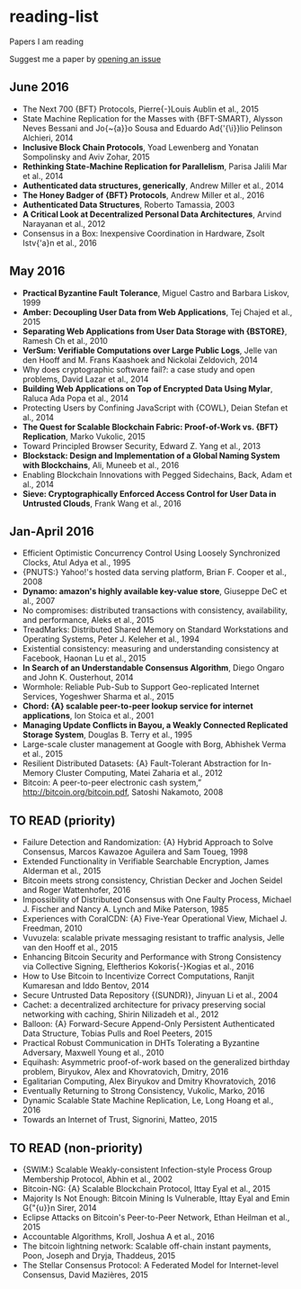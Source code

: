 # reading-list
Papers I am reading

Suggest me a paper by [opening an issue](https://github.com/nicola/reading-list/issues/new)


## June 2016 

-  The Next 700 {BFT} Protocols, Pierre{-}Louis Aublin  et al., 2015
-  State Machine Replication for the Masses with {BFT-SMART}, Alysson  Neves Bessani and               Jo{\~{a}}o Sousa and
               Eduardo Ad{\'{\i}}lio Pelinson Alchieri, 2014
-  **Inclusive Block Chain Protocols**, Yoad  Lewenberg and               Yonatan Sompolinsky and
               Aviv Zohar, 2015
-  **Rethinking State-Machine Replication for Parallelism**, Parisa Jalili Mar et al., 2014
-  **Authenticated data structures, generically**, Andrew Miller  et al., 2014
-  **The Honey Badger of {BFT} Protocols**, Andrew Miller  et al., 2016
-  **Authenticated Data Structures**, Roberto  Tamassia, 2003
-  **A Critical Look at Decentralized Personal Data Architectures**, Arvind Narayanan  et al., 2012
-  Consensus in a Box: Inexpensive Coordination in Hardware, Zsolt Istv{\'a}n  et al., 2016

## May 2016 

-  **Practical Byzantine Fault Tolerance**, Miguel  Castro and               Barbara Liskov, 1999
-  **Amber: Decoupling User Data from Web Applications**, Tej Chajed  et al., 2015
-  **Separating Web Applications from User Data Storage with {BSTORE}**, Ramesh Ch et al., 2010
-  **VerSum: Verifiable Computations over Large Public Logs**, Jelle  van den Hooff and               M. Frans Kaashoek and
               Nickolai Zeldovich, 2014
-  Why does cryptographic software fail?: a case study and open problems, David Lazar  et al., 2014
-  **Building Web Applications on Top of Encrypted Data Using Mylar**, Raluca Ada Popa  et al., 2014
-  Protecting Users by Confining JavaScript with {COWL}, Deian Stefan  et al., 2014
-  **The Quest for Scalable Blockchain Fabric: Proof-of-Work vs. {BFT}
               Replication**, Marko  Vukolic, 2015
-  Toward Principled Browser Security, Edward Z. Yang  et al., 2013
-  **Blockstack: Design and Implementation of a Global Naming System with Blockchains**, Ali, Muneeb  et al., 2016
-  Enabling Blockchain Innovations with Pegged Sidechains, Back, Adam  et al., 2014
-  **Sieve: Cryptographically Enforced Access Control for User Data in Untrusted Clouds**, Frank Wang  et al., 2016

## Jan-April 2016 

-  Efficient Optimistic Concurrency Control Using Loosely Synchronized
               Clocks, Atul Adya  et al., 1995
-  {PNUTS:} Yahoo!'s hosted data serving platform, Brian F. Cooper  et al., 2008
-  **Dynamo: amazon's highly available key-value store**, Giuseppe DeC et al., 2007
-  No compromises: distributed transactions with consistency, availability,
               and performance, Aleks et al., 2015
-  TreadMarks: Distributed Shared Memory on Standard Workstations and
               Operating Systems, Peter J. Keleher  et al., 1994
-  Existential consistency: measuring and understanding consistency at
               Facebook, Haonan Lu  et al., 2015
-  **In Search of an Understandable Consensus Algorithm**, Diego  Ongaro and               John K. Ousterhout, 2014
-  Wormhole: Reliable Pub-Sub to Support Geo-replicated Internet Services, Yogeshwer Sharma  et al., 2015
-  **Chord: {A} scalable peer-to-peer lookup service for internet applications**, Ion Stoica  et al., 2001
-  **Managing Update Conflicts in Bayou, a Weakly Connected Replicated
               Storage System**, Douglas B. Terry  et al., 1995
-  Large-scale cluster management at Google with Borg, Abhishek Verma  et al., 2015
-  Resilient Distributed Datasets: {A} Fault-Tolerant Abstraction for
               In-Memory Cluster Computing, Matei Zaharia  et al., 2012
-  Bitcoin: A peer-to-peer electronic cash system,” http://bitcoin.org/bitcoin.pdf, Satoshi  Nakamoto, 2008

## TO READ (priority) 

-  Failure Detection and Randomization: {A} Hybrid Approach to Solve
               Consensus, Marcos  Kawazoe Aguilera and               Sam Toueg, 1998
-  Extended Functionality in Verifiable Searchable Encryption, James Alderman  et al., 2015
-  Bitcoin meets strong consistency, Christian  Decker and Jochen Seidel and Roger Wattenhofer, 2016
-  Impossibility of Distributed Consensus with One Faulty Process, Michael  J. Fischer and               Nancy A. Lynch and
               Mike Paterson, 1985
-  Experiences with CoralCDN: {A} Five-Year Operational View, Michael  J. Freedman, 2010
-  Vuvuzela: scalable private messaging resistant to traffic analysis, Jelle van den Hooff  et al., 2015
-  Enhancing Bitcoin Security and Performance with Strong Consistency
               via Collective Signing, Eleftherios Kokoris{-}Kogias  et al., 2016
-  How to Use Bitcoin to Incentivize Correct Computations, Ranjit  Kumaresan and               Iddo Bentov, 2014
-  Secure Untrusted Data Repository {(SUNDR)}, Jinyuan Li  et al., 2004
-  Cachet: a decentralized architecture for privacy preserving social
               networking with caching, Shirin Nilizadeh  et al., 2012
-  Balloon: {A} Forward-Secure Append-Only Persistent Authenticated Data
               Structure, Tobias  Pulls and               Roel Peeters, 2015
-  Practical Robust Communication in DHTs Tolerating a Byzantine Adversary, Maxwell Young  et al., 2010
-  Equihash: Asymmetric proof-of-work based on the generalized birthday problem, Biryukov,  Alex and Khovratovich, Dmitry, 2016
-  Egalitarian Computing, Alex  Biryukov and Dmitry Khovratovich, 2016
-  Eventually Returning to Strong Consistency, Vukolic,  Marko, 2016
-  Dynamic Scalable State Machine Replication, Le, Long Hoang  et al., 2016
-  Towards an Internet of Trust, Signorini,  Matteo, 2015

## TO READ (non-priority) 

-  {SWIM:} Scalable Weakly-consistent Infection-style Process Group Membership
               Protocol, Abhin et al., 2002
-  Bitcoin-NG: {A} Scalable Blockchain Protocol, Ittay Eyal  et al., 2015
-  Majority Is Not Enough: Bitcoin Mining Is Vulnerable, Ittay  Eyal and               Emin G{\"{u}}n Sirer, 2014
-  Eclipse Attacks on Bitcoin's Peer-to-Peer Network, Ethan Heilman  et al., 2015
-  Accountable Algorithms, Kroll, Joshua A  et al., 2016
-  The bitcoin lightning network: Scalable off-chain instant payments, Poon,  Joseph and Dryja, Thaddeus, 2015
-  The Stellar Consensus Protocol: A Federated Model for Internet-level Consensus, David  Mazières, 2015
